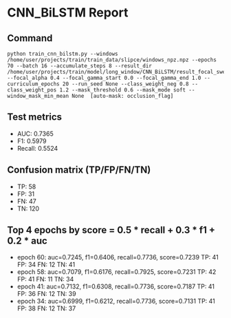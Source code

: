 # CNN_BiLSTM Report

## Command
```
python train_cnn_bilstm.py --windows /home/user/projects/train/train_data/slipce/windows_npz.npz --epochs 70 --batch 16 --accumulate_steps 8 --result_dir /home/user/projects/train/model/long_window/CNN_BiLSTM/result_focal_sweep/cw05_fg07 --focal_alpha 0.4 --focal_gamma_start 0.0 --focal_gamma_end 1.0 --curriculum_epochs 20 --run_seed None --class_weight_neg 0.8 --class_weight_pos 1.2 --mask_threshold 0.6 --mask_mode soft --window_mask_min_mean None  [auto-mask: occlusion_flag]
```

## Test metrics
- AUC: 0.7365
- F1: 0.5979
- Recall: 0.5524
## Confusion matrix (TP/FP/FN/TN)
- TP: 58
- FP: 31
- FN: 47
- TN: 120

## Top 4 epochs by score = 0.5 * recall + 0.3 * f1 + 0.2 * auc
- epoch 60: auc=0.7245, f1=0.6406, recall=0.7736, score=0.7239  TP: 41 FP: 34 FN: 12 TN: 41
- epoch 58: auc=0.7079, f1=0.6176, recall=0.7925, score=0.7231  TP: 42 FP: 41 FN: 11 TN: 34
- epoch 41: auc=0.7132, f1=0.6308, recall=0.7736, score=0.7187  TP: 41 FP: 36 FN: 12 TN: 39
- epoch 34: auc=0.6999, f1=0.6212, recall=0.7736, score=0.7131  TP: 41 FP: 38 FN: 12 TN: 37
